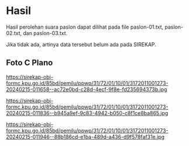# Hasil

Hasil perolehan suara paslon dapat dilihat pada file paslon-01.txt, paslon-02.txt, dan paslon-03.txt.

Jika tidak ada, artinya data tersebut belum ada pada SIREKAP.

## Foto C Plano

https://sirekap-obj-formc.kpu.go.id/85bd/pemilu/ppwp/31/72/01/10/01/3172011001273-20240215-011658--ac72e0bd-c28d-4ecf-9f8e-fd235694373b.jpg

https://sirekap-obj-formc.kpu.go.id/85bd/pemilu/ppwp/31/72/01/10/01/3172011001273-20240215-011836--b945a9ef-9c83-4942-b050-c8f1ce8ba865.jpg

https://sirekap-obj-formc.kpu.go.id/85bd/pemilu/ppwp/31/72/01/10/01/3172011001273-20240215-011946--88b186cd-e1ba-489d-a436-d9f578faf31e.jpg
